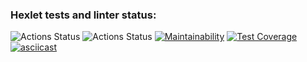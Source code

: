 ### Hexlet tests and linter status:
![Actions Status](https://github.com/SpaceJumperdono/java-project-78/actions/workflows/hexlet-check.yml/badge.svg)
![Actions Status](https://github.com/SpaceJumperdono/java-project-78/actions/workflows/main.yml/badge.svg)
[![Maintainability](https://api.codeclimate.com/v1/badges/4a89fcc8156a736b2809/maintainability)](https://codeclimate.com/github/SpaceJumperdono/java-project-78/maintainability)
[![Test Coverage](https://api.codeclimate.com/v1/badges/4a89fcc8156a736b2809/test_coverage)](https://codeclimate.com/github/SpaceJumperdono/java-project-78/test_coverage)
[![asciicast](https://asciinema.org/a/2Abak8HLLAmXEWipZsycCBCuM.svg)](https://asciinema.org/a/2Abak8HLLAmXEWipZsycCBCuM)
